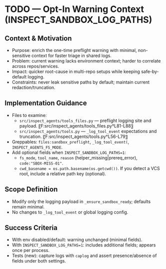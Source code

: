 # TODO — Opt-In Warning Context (INSPECT_SANDBOX_LOG_PATHS)

## Context & Motivation
- Purpose: enrich the one-time preflight warning with minimal, non-sensitive context for faster triage in shared logs.
- Problem: current warning lacks environment context; harder to correlate across repos/services.
- Impact: quicker root-cause in multi-repo setups while keeping safe-by-default logging.
- Constraints: never leak sensitive paths by default; maintain current redaction/truncation.

## Implementation Guidance
- Files to examine:
  - `src/inspect_agents/tools_files.py` — preflight logging site and payload. 〖F:src/inspect_agents/tools_files.py†L81-L88〗
  - `src/inspect_agents/tools.py` — `_log_tool_event` expectations and truncation. 〖F:src/inspect_agents/tools.py†L56-L79〗
- Greppables: `files:sandbox_preflight`, `_log_tool_event(`, `INSPECT_AGENTS_FS_MODE`.
- Add optional fields when `INSPECT_SANDBOX_LOG_PATHS=1`:
  - `fs_mode`, `tool_name`, `reason` (helper_missing|prereq_error), `code:"SBOX-MISS-01"`.
  - `cwd_basename = os.path.basename(os.getcwd())`. If you detect a VCS root, include a relative path key (optional).

## Scope Definition
- Modify only the logging payload in `_ensure_sandbox_ready`; defaults remain minimal.
- No changes to `_log_tool_event` or global logging config.

## Success Criteria
- With env disabled/default: warning unchanged (minimal fields).
- With `INSPECT_SANDBOX_LOG_PATHS=1`: includes additional fields; appears once per process.
- Tests (new): capture logs with `caplog` and assert presence/absence of fields under both settings.

